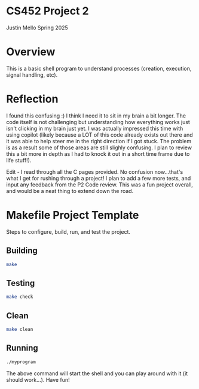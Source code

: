 # CS452 Project 2
Justin Mello
Spring 2025

# Overview
This is a basic shell program to understand processes (creation, execution, signal handling, etc).


# Reflection
I found this confusing :) I think I need it to sit in my brain a bit longer. The code itself is not challenging but understanding how everything works just isn't clicking in my brain just yet.
I was actually impressed this time with using copilot (likely because a LOT of this code already exists out there and it was able to help steer me in the right direction if I got stuck. The problem is as a result some of those areas are still slighly confusing. I plan to review this a bit more in depth as I had to knock it out in a short time frame due to life stuff!).

Edit - I read through all the C pages provided. No confusion now...that's what I get for rushing through a project! I plan to add a few more tests, and input any feedback from the P2 Code review.
This was a fun project overall, and would be a neat thing to extend down the road.

# Makefile Project Template

Steps to configure, build, run, and test the project.

## Building

```bash
make
```

## Testing

```bash
make check
```

## Clean

```bash
make clean
```

## Running

```bash
./myprogram
```

The above command will start the shell and you can play around with it (it should work...). Have fun!
